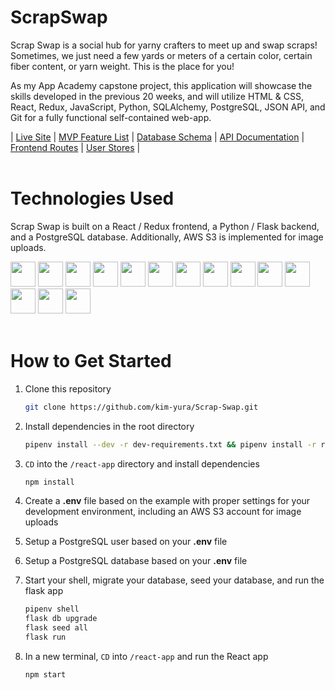 # ScrapSwap

Scrap Swap is a social hub for yarny crafters to meet up and swap scraps! Sometimes, we just need a few yards or meters of a certain color, certain fiber content, or yarn weight. This is the place for you!

As my App Academy capstone project, this application will showcase the skills developed in the previous 20 weeks, and will utilize HTML & CSS, React, Redux, JavaScript, Python, SQLAlchemy, PostgreSQL, JSON API, and Git for a fully functional self-contained web-app.

| [Live Site](https://scrapswap.herokuapp.com/)
| [MVP Feature List](https://github.com/kim-yura/Scrap-Swap/wiki/MVP-List)
| [Database Schema](https://github.com/kim-yura/Scrap-Swap/wiki/Database-Schema)
| [API Documentation](https://github.com/kim-yura/Scrap-Swap/wiki/API-Documentation)
| [Frontend Routes](https://github.com/kim-yura/Scrap-Swap/wiki/Frontend-Routes)
| [User Stores](https://github.com/kim-yura/Scrap-Swap/wiki/User-Stories)
|
<br/><br/>

# Technologies Used

Scrap Swap is built on a React / Redux frontend, a Python / Flask backend, and a PostgreSQL database. Additionally, AWS S3 is implemented for image uploads.

<img src="https://cdn.jsdelivr.net/gh/devicons/devicon/icons/react/react-original.svg" height=40/>
<img src="https://cdn.jsdelivr.net/gh/devicons/devicon/icons/redux/redux-original.svg" height=40/>
<img src="https://cdn.jsdelivr.net/gh/devicons/devicon/icons/python/python-original.svg" height=40/>
<img src="https://cdn.jsdelivr.net/gh/devicons/devicon/icons/flask/flask-original.svg" height=40/>
<img src="https://cdn.jsdelivr.net/gh/devicons/devicon/icons/postgresql/postgresql-original-wordmark.svg" height=40 />
<img src="https://cdn.jsdelivr.net/gh/devicons/devicon/icons/sqlalchemy/sqlalchemy-original.svg" height=40/>
<img  src="https://cdn.jsdelivr.net/gh/devicons/devicon/icons/html5/html5-original.svg"  height=40/>
<img  src="https://cdn.jsdelivr.net/gh/devicons/devicon/icons/css3/css3-original.svg"  height=40/>
<img  src="https://cdn.jsdelivr.net/gh/devicons/devicon/icons/javascript/javascript-original.svg"  height=40/>
<img src="https://cdn.jsdelivr.net/gh/devicons/devicon/icons/nodejs/nodejs-plain-wordmark.svg" height=40/>
<img  src="https://cdn.jsdelivr.net/gh/devicons/devicon/icons/git/git-original.svg"  height=40/>
<img src="https://cdn.jsdelivr.net/gh/devicons/devicon/icons/docker/docker-original.svg" height=40/>
<img  src="https://cdn.jsdelivr.net/gh/devicons/devicon/icons/vscode/vscode-original.svg"  height=40/>
<img src="https://cdn.jsdelivr.net/gh/devicons/devicon/icons/amazonwebservices/amazonwebservices-original-wordmark.svg" height=40 />
<br/><br/>

# How to Get Started

1. Clone this repository
   ```bash
   git clone https://github.com/kim-yura/Scrap-Swap.git
   ```

2. Install dependencies in the root directory

   ```bash
   pipenv install --dev -r dev-requirements.txt && pipenv install -r requirements.txt
   ```

3. `CD` into the `/react-app` directory and install dependencies

   ```bash
   npm install
   ```

4. Create a **.env** file based on the example with proper settings for your
   development environment, including an AWS S3 account for image uploads

5. Setup a PostgreSQL user based on your **.env** file

6. Setup a PostgreSQL database based on your **.env** file

7. Start your shell, migrate your database, seed your database, and run the flask app

   ```bash
   pipenv shell
   flask db upgrade
   flask seed all
   flask run
   ```

8. In a new terminal, `CD` into `/react-app` and run the React app

   ```bash
   npm start
   ```

